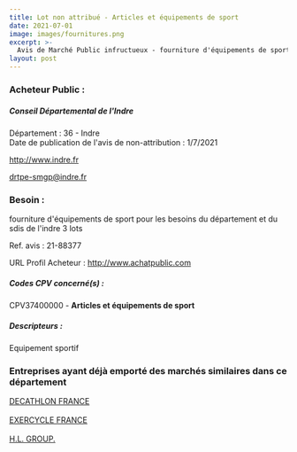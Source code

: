 ```yaml
---
title: Lot non attribué - Articles et équipements de sport
date: 2021-07-01
image: images/fournitures.png
excerpt: >-
  Avis de Marché Public infructueux - fourniture d'équipements de sport pour les besoins du département et du sdis de l'indre 3 lots
layout: post
---
```


### Acheteur Public :
##### Conseil Départemental de l'Indre
Département : 36 - Indre<br/>
Date de publication de l'avis de non-attribution : 1/7/2021


http://www.indre.fr

drtpe-smgp@indre.fr


### Besoin :

fourniture d'équipements de sport pour les besoins du département et du sdis de l'indre 3 lots

Ref. avis : 21-88377

URL Profil Acheteur : http://www.achatpublic.com

##### Codes CPV concerné(s) :
CPV37400000 - **Articles et équipements de sport** <br/>

##### Descripteurs :
Equipement sportif <br/>

### Entreprises ayant déjà emporté des marchés similaires dans ce département
<a href="/entreprise-567/siren-500569405">DECATHLON FRANCE</a><br/><br/>
<a href="/entreprise-569/siren-514224930">EXERCYCLE FRANCE</a><br/><br/>
<a href="/entreprise-570/siren-517781134">H.L. GROUP.</a><br/><br/>
